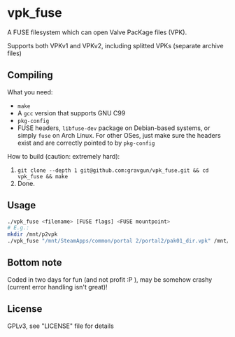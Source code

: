 vpk_fuse
=========

A FUSE filesystem which can open Valve PacKage files (VPK).

Supports both VPKv1 and VPKv2, including splitted VPKs (separate archive files)

Compiling
----

What you need:
 - `make`
 - A `gcc` version that supports GNU C99
 - `pkg-config`
 - FUSE headers, `libfuse-dev` package on Debian-based systems, or simply `fuse` on Arch Linux. For other OSes, just make sure the headers exist and are correctly pointed to by `pkg-config`

How to build (caution: extremely hard):
 1. `git clone --depth 1 git@github.com:gravgun/vpk_fuse.git && cd vpk_fuse && make`
 2. Done.

Usage
----

```sh
./vpk_fuse <filename> [FUSE flags] <FUSE mountpoint>
# E.g.:
mkdir /mnt/p2vpk
./vpk_fuse "/mnt/SteamApps/common/portal 2/portal2/pak01_dir.vpk" /mnt/p2vpk
```

Bottom note
----

Coded in two days for fun (and not profit :P ), may be somehow crashy (current error handling isn't great)!

License
----

GPLv3, see "LICENSE" file for details 
